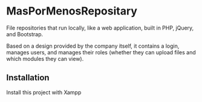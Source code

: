 # MasPorMenosRepositary

File repositories that run locally, like a web application, built in PHP, jQuery, and Bootstrap.

Based on a design provided by the company itself, it contains a login, manages users, and manages their roles (whether they can upload files and which modules they can view).

## Installation

Install this project with Xampp

    
